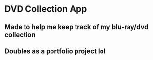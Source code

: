 # DVD Collection App
## Made to help me keep track of my blu-ray/dvd collection
## Doubles as a portfolio project lol